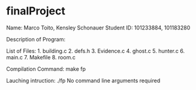 # finalProject
Name: Marco Toito, Kensley Schonauer
Student ID: 101233884, 101183280

Description of Program:


List of Files:
	1. building.c
	2. defs.h
	3. Evidence.c
	4. ghost.c
	5. hunter.c
	6. main.c
	7. Makefile
	8. room.c
	
Compilation Command:
	make fp
	
Lauching intruction:
	./fp
	No command line arguments required
